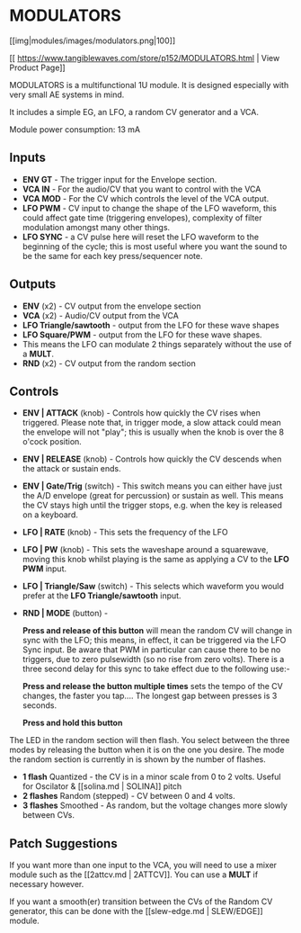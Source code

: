# MODULATORS
[[img|modules/images/modulators.png|100]]

[[ https://www.tangiblewaves.com/store/p152/MODULATORS.html | View Product Page]]

MODULATORS is a multifunctional 1U module. It is designed especially with very small AE systems in mind.

It includes a simple EG, an LFO, a random CV generator and a VCA.

Module power consumption: 13 mA

## Inputs

* **ENV GT** - The trigger input for the Envelope section.
* **VCA IN** - For the audio/CV that you want to control with the VCA
* **VCA MOD** - For the CV which controls the level of the VCA output.
* **LFO PWM** - CV input to change the shape of the LFO waveform, this could affect gate time (triggering envelopes), complexity of filter modulation amongst many other things.
* **LFO SYNC** - a CV pulse here will reset the LFO waveform to the beginning of the cycle; this is most useful where you want the sound to be the same for each key press/sequencer note.

## Outputs

* **ENV**  (x2) - CV output from the envelope section
* **VCA** (x2) - Audio/CV output from the VCA
* **LFO Triangle/sawtooth** - output from the LFO for these wave shapes
* **LFO Square/PWM** - output from the LFO for these wave shapes.
* This means the LFO can modulate 2 things separately without the use of a **MULT**.
* **RND** (x2) - CV output from the random section

## Controls

* **ENV | ATTACK** (knob) - Controls how quickly the CV rises when triggered. Please note that, in trigger mode, a slow attack could mean the envelope will not "play"; this is usually when the knob is over the 8 o'cock position.
* **ENV | RELEASE** (knob) - Controls how quickly the CV descends when the attack or sustain ends.
* **ENV | Gate/Trig** (switch) - This switch means you can either have just the A/D envelope (great for percussion) or sustain as well. This means the CV stays high until the trigger stops, e.g. when the key is released on a keyboard.
* **LFO | RATE** (knob) - This sets the frequency of the LFO
* **LFO | PW** (knob) - This sets the waveshape around a squarewave, moving this knob whilst playing is the same as applying a CV to the **LFO PWM** input.
* **LFO | Triangle/Saw** (switch) - This selects which waveform you would prefer at the **LFO Triangle/sawtooth** input.
* **RND | MODE** (button) -

  **Press and release of this button** will mean the random CV will change in sync with the LFO; this means, in effect,  it can be triggered via the LFO Sync input. Be aware that PWM in particular can cause there to be no triggers, due to zero pulsewidth (so no rise from zero volts). There is a three second delay for this sync to take effect due to the following use:-

  **Press and release the button multiple times** sets the tempo of the CV changes, the faster you tap.... The longest gap between presses is 3 seconds.

  **Press and hold this button**

The LED in the random section will then flash.  You select between the three modes by releasing the button when it is on the one you desire. The mode the random section is currently in is shown by the number of flashes. 

* **1 flash** Quantized - the CV is in a minor scale from 0 to 2 volts. Useful for Oscilator & [[solina.md | SOLINA]] pitch
* **2 flashes** Random (stepped) -  CV between 0 and 4 volts.
* **3 flashes** Smoothed - As random, but the voltage changes more slowly between CVs.

## Patch Suggestions

If you want more than one input to the VCA, you will need to use a mixer module such as the [[2attcv.md | 2ATTCV]]. You can use a **MULT** if necessary however.

If you want a smooth(er) transition between the CVs of the Random CV generator, this can be done with the [[slew-edge.md | SLEW/EDGE]] module.
